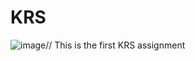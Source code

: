 # KRS
![image](https://user-images.githubusercontent.com/97904592/198388206-370d579c-8e51-4a1c-9e9b-a1f586a3ec21.png)// This is the first KRS assignment 
